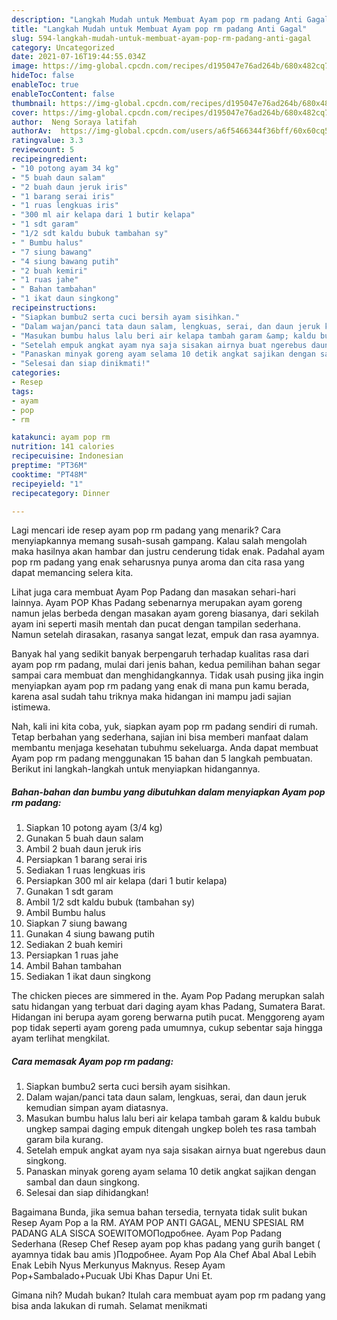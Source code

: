 ```yaml
---
description: "Langkah Mudah untuk Membuat Ayam pop rm padang Anti Gagal"
title: "Langkah Mudah untuk Membuat Ayam pop rm padang Anti Gagal"
slug: 594-langkah-mudah-untuk-membuat-ayam-pop-rm-padang-anti-gagal
category: Uncategorized
date: 2021-07-16T19:44:55.034Z
image: https://img-global.cpcdn.com/recipes/d195047e76ad264b/680x482cq70/ayam-pop-rm-padang-foto-resep-utama.jpg
hideToc: false
enableToc: true
enableTocContent: false
thumbnail: https://img-global.cpcdn.com/recipes/d195047e76ad264b/680x482cq70/ayam-pop-rm-padang-foto-resep-utama.jpg
cover: https://img-global.cpcdn.com/recipes/d195047e76ad264b/680x482cq70/ayam-pop-rm-padang-foto-resep-utama.jpg
author:  Neng Soraya latifah
authorAv:  https://img-global.cpcdn.com/users/a6f5466344f36bff/60x60cq50/avatar.jpg
ratingvalue: 3.3
reviewcount: 5
recipeingredient:
- "10 potong ayam 34 kg"
- "5 buah daun salam"
- "2 buah daun jeruk iris"
- "1 barang serai iris"
- "1 ruas lengkuas iris"
- "300 ml air kelapa dari 1 butir kelapa"
- "1 sdt garam"
- "1/2 sdt kaldu bubuk tambahan sy"
- " Bumbu halus"
- "7 siung bawang"
- "4 siung bawang putih"
- "2 buah kemiri"
- "1 ruas jahe"
- " Bahan tambahan"
- "1 ikat daun singkong"
recipeinstructions:
- "Siapkan bumbu2 serta cuci bersih ayam sisihkan."
- "Dalam wajan/panci tata daun salam, lengkuas, serai, dan daun jeruk kemudian simpan ayam diatasnya."
- "Masukan bumbu halus lalu beri air kelapa tambah garam &amp; kaldu bubuk ungkep sampai daging empuk ditengah ungkep boleh tes rasa tambah garam bila kurang."
- "Setelah empuk angkat ayam nya saja sisakan airnya buat ngerebus daun singkong."
- "Panaskan minyak goreng ayam selama 10 detik angkat sajikan dengan sambal dan daun singkong."
- "Selesai dan siap dinikmati!"
categories:
- Resep
tags:
- ayam
- pop
- rm

katakunci: ayam pop rm 
nutrition: 141 calories
recipecuisine: Indonesian
preptime: "PT36M"
cooktime: "PT48M"
recipeyield: "1"
recipecategory: Dinner

---
```



Lagi mencari ide resep ayam pop rm padang yang menarik? Cara menyiapkannya memang susah-susah gampang. Kalau salah mengolah maka hasilnya akan hambar dan justru cenderung tidak enak. Padahal ayam pop rm padang yang enak seharusnya punya aroma dan cita rasa yang dapat memancing selera kita.


Lihat juga cara membuat Ayam Pop Padang dan masakan sehari-hari lainnya. Ayam POP Khas Padang sebenarnya merupakan ayam goreng namun jelas berbeda dengan masakan ayam goreng biasanya, dari sekilah ayam ini seperti masih mentah dan pucat dengan tampilan sederhana. Namun setelah dirasakan, rasanya sangat lezat, empuk dan rasa ayamnya.

Banyak hal yang sedikit banyak berpengaruh terhadap kualitas rasa dari ayam pop rm padang, mulai dari jenis bahan, kedua pemilihan bahan segar sampai cara membuat dan menghidangkannya. Tidak usah pusing jika ingin menyiapkan ayam pop rm padang yang enak di mana pun kamu berada, karena asal sudah tahu triknya maka hidangan ini mampu jadi sajian istimewa.


Nah, kali ini kita coba, yuk, siapkan ayam pop rm padang sendiri di rumah. Tetap berbahan yang sederhana, sajian ini bisa memberi manfaat dalam membantu menjaga kesehatan tubuhmu sekeluarga. Anda dapat membuat Ayam pop rm padang menggunakan 15 bahan dan 5 langkah pembuatan. Berikut ini langkah-langkah untuk menyiapkan hidangannya.

<!--inarticleads1-->

##### Bahan-bahan dan bumbu yang dibutuhkan dalam menyiapkan Ayam pop rm padang:

1. Siapkan 10 potong ayam (3/4 kg)
1. Gunakan 5 buah daun salam
1. Ambil 2 buah daun jeruk iris
1. Persiapkan 1 barang serai iris
1. Sediakan 1 ruas lengkuas iris
1. Persiapkan 300 ml air kelapa (dari 1 butir kelapa)
1. Gunakan 1 sdt garam
1. Ambil 1/2 sdt kaldu bubuk (tambahan sy)
1. Ambil  Bumbu halus
1. Siapkan 7 siung bawang
1. Gunakan 4 siung bawang putih
1. Sediakan 2 buah kemiri
1. Persiapkan 1 ruas jahe
1. Ambil  Bahan tambahan
1. Sediakan 1 ikat daun singkong


The chicken pieces are simmered in the. Ayam Pop Padang merupkan salah satu hidangan yang terbuat dari daging ayam khas Padang, Sumatera Barat. Hidangan ini berupa ayam goreng berwarna putih pucat. Menggoreng ayam pop tidak seperti ayam goreng pada umumnya, cukup sebentar saja hingga ayam terlihat mengkilat. 

<!--inarticleads2-->

##### Cara memasak Ayam pop rm padang:

1. Siapkan bumbu2 serta cuci bersih ayam sisihkan.
1. Dalam wajan/panci tata daun salam, lengkuas, serai, dan daun jeruk kemudian simpan ayam diatasnya.
1. Masukan bumbu halus lalu beri air kelapa tambah garam &amp; kaldu bubuk ungkep sampai daging empuk ditengah ungkep boleh tes rasa tambah garam bila kurang.
1. Setelah empuk angkat ayam nya saja sisakan airnya buat ngerebus daun singkong.
1. Panaskan minyak goreng ayam selama 10 detik angkat sajikan dengan sambal dan daun singkong.
1. Selesai dan siap dihidangkan!

Bagaimana Bunda, jika semua bahan tersedia, ternyata tidak sulit bukan Resep Ayam Pop a la RM. AYAM POP ANTI GAGAL, MENU SPESIAL RM PADANG ALA SISCA SOEWITOMOПодробнее. Ayam Pop Padang Sederhana (Resep Chef Resep ayam pop khas padang yang gurih banget ( ayamnya tidak bau amis )Подробнее. Ayam Pop Ala Chef Abal Abal Lebih Enak Lebih Nyus Merkunyus Maknyus. Resep Ayam Pop+Sambalado+Pucuak Ubi Khas Dapur Uni Et. 

Gimana nih? Mudah bukan? Itulah cara membuat ayam pop rm padang yang bisa anda lakukan di rumah. Selamat menikmati
